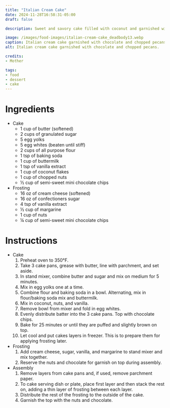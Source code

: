 ```yaml
---
title: "Italian Cream Cake"
date: 2024-11-28T16:58:31-05:00
draft: false

description: Sweet and savory cake filled with coconut and garnished with nuts and chocolate.

image: /images/food-images/italian-cream-cake_deadbody13.webp
caption: Italian cream cake garnished with chocolate and chopped pecans.
alt: Italian cream cake garnished with chocolate and chopped pecans.

credits:
- Mother

tags:
- food
- dessert
- cake
---
```


# Ingredients
- Cake
    - 1 cup of butter (softened)
    - 2 cups of granulated sugar
    - 5 egg yolks
    - 5 egg whites (beaten until stiff)
    - 2 cups of all purpose flour
    - 1 tsp of baking soda
    - 1 cup of buttermilk
    - 1 tsp of vanilla extract
    - 1 cup of coconut flakes
    - 1 cup of chopped nuts
    - &frac12; cup of semi-sweet mini chocolate chips
- Frosting
    - 16 oz of cream cheese (softened)
    - 16 oz of confectioners sugar
    - 4 tsp of vanilla extract
    - &frac12; cup of margarine
    - 1 cup of nuts
    - &frac14; cup of semi-sweet mini chocolate chips

# Instructions
- Cake
    1. Preheat oven to 350&deg;F.
    1. Take 3 cake pans, grease with butter, line with parchment, and set aside.
    1. In stand mixer, combine butter and sugar and mix on medium for 5 minutes.
    1. Mix in egg yolks one at a time.
    1. Combine flour and baking soda in a bowl. Alternating, mix in flour/baking soda mix and buttermilk.
    1. Mix in coconut, nuts, and vanilla.
    1. Remove bowl from mixer and fold in egg whites.
    1. Evenly distribute batter into the 3 cake pans. Top with chocolate chips.
    1. Bake for 25 minutes or until they are puffed and slightly brown on top.
    1. Let cool and put cakes layers in freezer. This is to prepare them for applying frosting later.
- Frosting
    1. Add cream cheese, sugar, vanilla, and margarine to stand mixer and mix together.
    1. Reserve the nuts and chocolate for garnish on top during assembly.
- Assembly
    1. Remove layers from cake pans and, if used, remove parchment paper.
    1. To cake serving dish or plate, place first layer and then stack the rest on, adding a thin layer of frosting between each layer.
    1. Distribute the rest of the frosting to the outside of the cake.
    1. Garnish the top with the nuts and chocolate.
